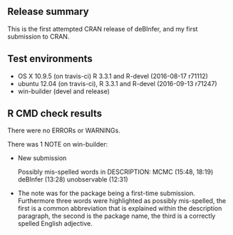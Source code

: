 ## Release summary

This is the first attempted CRAN release of deBInfer, and my first submission to CRAN.

## Test environments
* OS X 10.9.5 (on travis-ci) R 3.3.1 and R-devel (2016-08-17 r71112)
* ubuntu 12.04 (on travis-ci), R 3.3.1 and R-devel (2016-09-13 r71247)
* win-builder (devel and release)

## R CMD check results
There were no ERRORs or WARNINGs. 

There was 1 NOTE on win-builder:

* New submission

  Possibly mis-spelled words in DESCRIPTION:
  MCMC (15:48, 18:19)
  deBInfer (13:28)
  unobservable (12:31)

* The note was for the package being a first-time submission. 
  Furthermore three words were highlighted as possibly mis-spelled, the first is a common abbreviation that is explained within the description paragraph, the second is the package name, the third is a correctly spelled English adjective.
